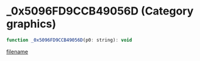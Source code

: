 # _0x5096FD9CCB49056D (Category graphics)

```js
function _0x5096FD9CCB49056D(p0: string): void
```

[filename](_0x5096FD9CCB49056D_m.md ':include')